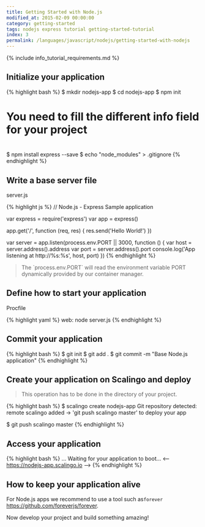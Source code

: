 ```yaml
---
title: Getting Started with Node.js
modified_at: 2015-02-09 00:00:00
category: getting-started
tags: nodejs express tutorial getting-started-tutorial
index: 3
permalink: /languages/javascript/nodejs/getting-started-with-nodejs
---
```


{% include info_tutorial_requirements.md %}

## Initialize your application

{% highlight bash %}
$ mkdir nodejs-app
$ cd nodejs-app
$ npm init

#
# You need to fill the different info field for your project
#

$ npm install express --save
$ echo "node_modules" > .gitignore
{% endhighlight %}

## Write a base server file

server.js

{% highlight js %}
// Node.js - Express Sample application

var express = require('express')
var app = express()

app.get('/', function (req, res) {
  res.send('Hello World!')
})

var server = app.listen(process.env.PORT || 3000, function () {
  var host = server.address().address
  var port = server.address().port
  console.log('App listening at http://%s:%s', host, port)
})
{% endhighlight %}

<blockquote class="bg-info">
  The `process.env.PORT` will read the environment variable PORT dynamically provided by our container manager.
</blockquote>

## Define how to start your application

Procfile

{% highlight yaml %}
web: node server.js
{% endhighlight %}

## Commit your application

{% highlight bash %}
$ git init
$ git add .
$ git commit -m "Base Node.js application"
{% endhighlight %}

## Create your application on Scalingo and deploy

> This operation has to be done in the directory of your project.

{% highlight bash %}
$ scalingo create nodejs-app
Git repository detected: remote scalingo added
→ 'git push scalingo master' to deploy your app

$ git push scalingo master
{% endhighlight %}

## Access your application

{% highlight bash %}
…
Waiting for your application to boot...
<-- https://nodejs-app.scalingo.io -->
{% endhighlight %}

## How to keep your application alive

For Node.js apps we recommend to use a tool such as ​`forever`​ https://github.com/foreverjs/forever.


Now develop your project and build something amazing!
